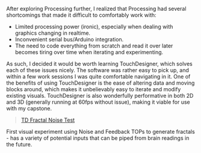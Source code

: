 After exploring Processing further, I realized that Processing had several shortcomings that made it difficult to comfortably work with:

- Limited processing power (ironic), especially when dealing with graphics changing in realtime.
- Inconvenient serial bus/Arduino integration.
- The need to code everything from scratch and read it over later becomes tiring over time when iterating and experimenting.

As such, I decided it would be worth learning TouchDesigner, which solves each of these issues nicely. The software was rather easy to pick up, and within a few work sessions I was quite comfortable navigating in it. One of the benefits of using TouchDesigner is the ease of altering data and moving blocks around, which makes it unbelievably easy to iterate and modify existing visuals. TouchDesigner is also wonderfully performative in both 2D and 3D (generally running at 60fps without issue), making it viable for use with my capstone.

<blockquote class="imgur-embed-pub" lang="en" data-id="a/bE4Njka"  ><a href="//imgur.com/a/bE4Njka">TD Fractal Noise Test</a></blockquote><script async src="//s.imgur.com/min/embed.js" charset="utf-8"></script>

First visual experiment using Noise and Feedback TOPs to generate fractals - has a variety of potential inputs that can be piped from brain readings in the future.